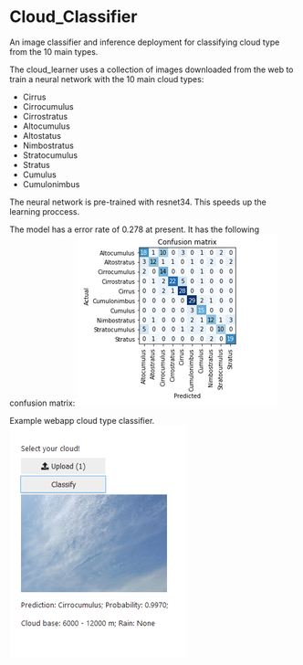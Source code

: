 # Cloud_Classifier
An image classifier and inference deployment for classifying cloud type from the 10 main types.

The cloud_learner uses a collection of images downloaded from the web to train a neural network with the 10 main cloud types:
* Cirrus
* Cirrocumulus
* Cirrostratus
* Altocumulus
* Altostatus
* Nimbostratus
* Stratocumulus
* Stratus
* Cumulus
* Cumulonimbus

The neural network is pre-trained with resnet34. This speeds up the learning proccess. 

The model has a error rate of 0.278 at present. It has the following confusion matrix:
![alt text](data/confusion_matrix.PNG?raw=true "Confusion matrix for model")

Example webapp cloud type classifier.
![alt text](data/cloud_demo.PNG?raw=true "Webapp example")
